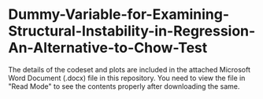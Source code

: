 # Dummy-Variable-for-Examining-Structural-Instability-in-Regression-An-Alternative-to-Chow-Test

The details of the codeset and plots are included in the attached Microsoft Word Document (.docx) file in this repository. 
You need to view the file in "Read Mode" to see the contents properly after downloading the same.
